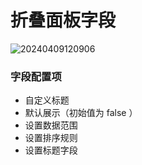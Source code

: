 # 折叠面板字段

![20240409120906](https://nocobase-docs.oss-cn-beijing.aliyuncs.com/20240409120906.png)
### 字段配置项

- 自定义标题
- 默认展示（初始值为 false ）
- 设置数据范围
- 设置排序规则
- 设置标题字段
